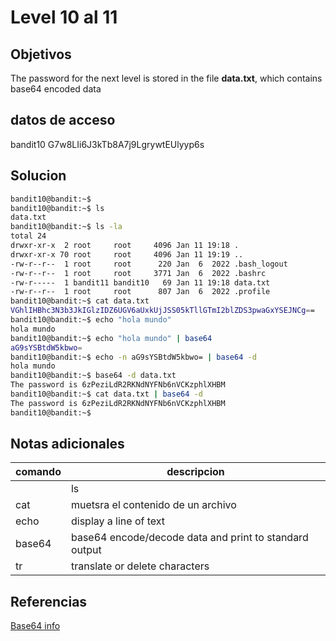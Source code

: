 # Level 10 al 11
## Objetivos
The password for the next level is stored in the file **data.txt**, which contains base64 encoded data
## datos de acceso
bandit10
G7w8LIi6J3kTb8A7j9LgrywtEUlyyp6s
## Solucion
```bash
bandit10@bandit:~$
bandit10@bandit:~$ ls
data.txt
bandit10@bandit:~$ ls -la
total 24
drwxr-xr-x  2 root     root     4096 Jan 11 19:18 .
drwxr-xr-x 70 root     root     4096 Jan 11 19:19 ..
-rw-r--r--  1 root     root      220 Jan  6  2022 .bash_logout
-rw-r--r--  1 root     root     3771 Jan  6  2022 .bashrc
-rw-r-----  1 bandit11 bandit10   69 Jan 11 19:18 data.txt
-rw-r--r--  1 root     root      807 Jan  6  2022 .profile
bandit10@bandit:~$ cat data.txt
VGhlIHBhc3N3b3JkIGlzIDZ6UGV6aUxkUjJSS05kTllGTmI2blZDS3pwaGxYSEJNCg==
bandit10@bandit:~$ echo "hola mundo"
hola mundo
bandit10@bandit:~$ echo "hola mundo" | base64
aG9sYSBtdW5kbwo=
bandit10@bandit:~$ echo -n aG9sYSBtdW5kbwo= | base64 -d
hola mundo
bandit10@bandit:~$ base64 -d data.txt
The password is 6zPeziLdR2RKNdNYFNb6nVCKzphlXHBM
bandit10@bandit:~$ cat data.txt | base64 -d
The password is 6zPeziLdR2RKNdNYFNb6nVCKzphlXHBM
bandit10@bandit:~$
```
## Notas adicionales
| comando | descripcion |
|------------|-------------|
	| ls |  lista archivos |
| cat | muetsra el contenido de un archivo |
| echo | display a line of text |
| base64 | base64 encode/decode data and print to standard output|
| tr | translate or delete characters|




## Referencias
[Base64 info](https://en.wikipedia.org/wiki/Base64)

